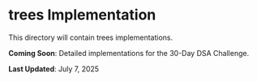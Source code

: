 # trees Implementation

This directory will contain trees implementations.

**Coming Soon**: Detailed implementations for the 30-Day DSA Challenge.

**Last Updated**: July 7, 2025
